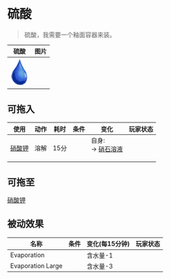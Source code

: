 # 硫酸  
> 硫酸，我需要一个釉面容器来装。  
  
  硫酸  |   图片   
 ----  |  ----:   
   |  ![](Sprite/Thirst.png)   
  
## 可拖入  
使用  |  动作  |  耗时  |  条件  |  变化  |  玩家状态  
----  |  ----  |  ----  |  ----  |  ----  |  ----  
[硝酸钾](Saltpeter.md)  |  溶解  |  15分  |    |  自身:<br>→ [硝石溶液](LQ_DissolvedNiter.md)<br><br>  |    
## 可拖至  
[硝酸钾](Saltpeter.md)  
## 被动效果  
名称  |  条件  |  变化(每15分钟)  |  玩家状态  
----  |  ----  |  ----  |  ----  
Evaporation  |    |  含水量-1  |    
Evaporation Large  |    |  含水量-3  |    
